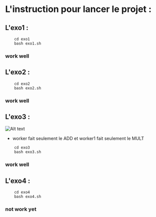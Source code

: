 # L'instruction pour lancer le projet : 

## L'exo1 :

```
    cd exo1
    bash exo1.sh
```
### work well

## L'exo2 : 

```
    cd exo2
    bash exo2.sh
```
### work well

## L'exo3 : 
![Alt text](image-1.png)
* worker fait seulement le ADD et worker1 fait seulement le MULT

```
    cd exo3
    bash exo3.sh
```
### work well


## L'exo4 : 

```
    cd exo4
    bash exo4.sh
```

### not work yet